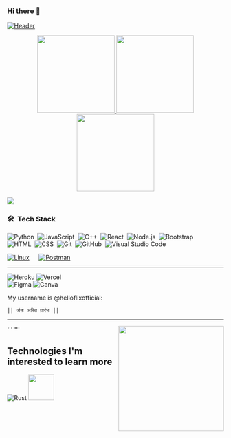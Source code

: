 ### Hi there 👋
[![Header](https://utfs.io/f/e9e18976-cf1e-4b55-971a-3a633c395c44-bme1yl.jpg?raw=true "Header")](https://github.com/AntonioErdeljac)

  <p align="center">
<a href="https://github.com/helloflixofficial">
  <img height="180em" src="https://github-readme-stats-sigma-five.vercel.app/api?username=helloflixofficial&count_private=true&show_icons=true&theme=merko" />
  <img height="180em" src="https://github-readme-stats-eight-theta.vercel.app/api/top-langs/?username=helloflixofficial&theme=merko&layout=compact&langs_count=12&exclude_repo=gamebase&hide=objective-c,java,c,ruby,swift,kotlin,shell" /><img align="center" height="180em" src="https://github-readme-streak-stats.herokuapp.com/?user=helloflixofficial&theme=merko"/>
</a>
</p>


![](https://komarev.com/ghpvc/?username=helloflixofficial&color=00a0a0&style=plastic)

### 🛠 &nbsp;Tech Stack
![Python](https://img.shields.io/badge/-Python-05122A?style=flat&logo=python)&nbsp;
![JavaScript](https://img.shields.io/badge/-JavaScript-05122A?style=flat&logo=javascript)&nbsp;
![C++](https://img.shields.io/badge/-C++-05122A?style=flat&logo=C%2B%2B&logoColor=00599C)&nbsp;
![React](https://img.shields.io/badge/-React-05122A?style=flat&logo=react)&nbsp;
![Node.js](https://img.shields.io/badge/-Node.js-05122A?style=flat&logo=node.js)&nbsp;
![Bootstrap](https://img.shields.io/badge/-Bootstrap-05122A?style=flat&logo=bootstrap&logoColor=563D7C)\
![HTML](https://img.shields.io/badge/-HTML-05122A?style=flat&logo=HTML5)&nbsp;
![CSS](https://img.shields.io/badge/-CSS-05122A?style=flat&logo=CSS3&logoColor=1572B6)&nbsp;
![Git](https://img.shields.io/badge/-Git-05122A?style=flat&logo=git)&nbsp;
![GitHub](https://img.shields.io/badge/-GitHub-05122A?style=flat&logo=github)&nbsp;
![Visual Studio Code](https://img.shields.io/badge/-Visual%20Studio%20Code-05122A?style=flat&logo=visual-studio-code&logoColor=007ACC)&nbsp;

 <a href="#"><img alt="Linux" src="https://img.shields.io/badge/Linux-FCC624?style=flat&logo=linux&logoColor=black"></a>
  &emsp;
<a href="#"><img alt="Postman" src="https://img.shields.io/badge/Postman-FF6C37?style=flat&logo=postman&logoColor=white"></a>
   &emsp;



<hr>


![Heroku](https://img.shields.io/badge/Heroku-430098?style=for-the-badge&logo=heroku&logoColor=white)
![Vercel](https://img.shields.io/badge/Vercel-000000?style=for-the-badge&logo=vercel&logoColor=white)\
![Figma](https://img.shields.io/badge/Figma-F24E1E?style=for-the-badge&logo=figma&logoColor=white)
![Canva](https://img.shields.io/badge/Canva-%2300C4CC.svg?&style=for-the-badge&logo=Canva&logoColor=white)





My username is @helloflixofficial:
```
|| अंतः अस्ति प्रारंभः ||‌‎
```
---

  ''' <img align="right" width="245" src="img/noctis.gif"/>'''



## Technologies I'm interested to learn more 
  ![Rust](https://img.shields.io/badge/-Rust-333333?style=flat&logo=rust)
  <img src="https://raw.githubusercontent.com/numpy/numpy/main/branding/logo/primary/numpylogo.svg" width="60">


<Br>





  

  
